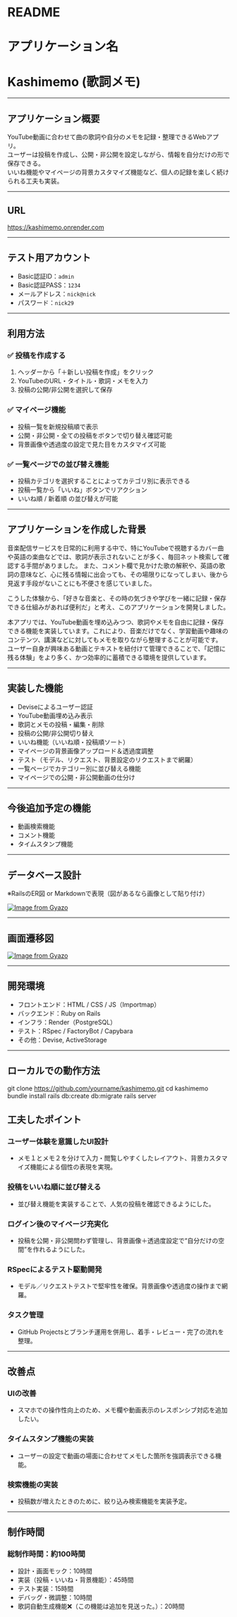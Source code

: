 # README

# アプリケーション名

# Kashimemo (歌詞メモ)

---

## アプリケーション概要

YouTube動画に合わせて曲の歌詞や自分のメモを記録・整理できるWebアプリ。  
ユーザーは投稿を作成し、公開・非公開を設定しながら、情報を自分だけの形で保存できる。  
いいね機能やマイページの背景カスタマイズ機能など、個人の記録を楽しく続けられる工夫も実装。

---

## URL

https://kashimemo.onrender.com

---

## テスト用アカウント

- Basic認証ID：`admin`
- Basic認証PASS：`1234`
- メールアドレス：`nick@nick`
- パスワード：`nick29`

---

## 利用方法

### ✅ 投稿を作成する
1. ヘッダーから「＋新しい投稿を作成」をクリック
2. YouTubeのURL・タイトル・歌詞・メモを入力
3. 投稿の公開/非公開を選択して保存

### ✅ マイページ機能
- 投稿一覧を新規投稿順で表示
- 公開・非公開・全ての投稿をボタンで切り替え確認可能
- 背景画像や透過度の設定で見た目をカスタマイズ可能

### ✅ 一覧ページでの並び替え機能
- 投稿カテゴリを選択することによってカテゴリ別に表示できる
- 投稿一覧から「いいね」ボタンでリアクション
- いいね順 / 新着順 の並び替えが可能

---

## アプリケーションを作成した背景

音楽配信サービスを日常的に利用する中で、特にYouTubeで視聴するカバー曲や英語の楽曲などでは、歌詞が表示されないことが多く、毎回ネット検索して確認する手間がありました。
また、コメント欄で見かけた歌の解釈や、英語の歌詞の意味など、心に残る情報に出会っても、その場限りになってしまい、後から見返す手段がないことにも不便さを感じていました。

こうした体験から、「好きな音楽と、その時の気づきや学びを一緒に記録・保存できる仕組みがあれば便利だ」と考え、このアプリケーションを開発しました。

本アプリでは、YouTube動画を埋め込みつつ、歌詞やメモを自由に記録・保存できる機能を実装しています。これにより、音楽だけでなく、学習動画や趣味のコンテンツ、講演などに対してもメモを取りながら整理することが可能です。
ユーザー自身が興味ある動画とテキストを紐付けて管理できることで、「記憶に残る体験」をより多く、かつ効率的に蓄積できる環境を提供しています。

---

## 実装した機能

- Deviseによるユーザー認証
- YouTube動画埋め込み表示
- 歌詞とメモの投稿・編集・削除
- 投稿の公開/非公開切り替え
- いいね機能（いいね順・投稿順ソート）
- マイページの背景画像アップロード＆透過度調整
- テスト（モデル、リクエスト、背景設定のリクエストまで網羅）
- 一覧ページでカテゴリー別に並び替える機能
- マイページでの公開・非公開動画の仕分け

---

## 今後追加予定の機能

- 動画検索機能
- コメント機能
- タイムスタンプ機能

---

## データベース設計

※RailsのER図 or Markdownで表現（図があるなら画像として貼り付け）

[![Image from Gyazo](https://i.gyazo.com/9c8745a239c288feaf491a6dfd553a3d.jpg)](https://gyazo.com/9c8745a239c288feaf491a6dfd553a3d)

---

## 画面遷移図

[![Image from Gyazo](https://i.gyazo.com/5050c1f944f2149c0738ff3edb9070a8.png)](https://gyazo.com/5050c1f944f2149c0738ff3edb9070a8)

---

## 開発環境

- フロントエンド：HTML / CSS / JS（Importmap）
- バックエンド：Ruby on Rails
- インフラ：Render（PostgreSQL）
- テスト：RSpec / FactoryBot / Capybara
- その他：Devise, ActiveStorage

---

## ローカルでの動作方法

git clone https://github.com/yourname/kashimemo.git
cd kashimemo
bundle install
rails db:create db:migrate
rails server


## 工夫したポイント

### ユーザー体験を意識したUI設計  
- メモ１とメモ２を分けて入力・閲覧しやすくしたレイアウト、背景カスタマイズ機能による個性の表現を実現。
  
### 投稿をいいね順に並び替える
- 並び替え機能を実装することで、人気の投稿を確認できるようにした。

### ログイン後のマイページ充実化 
- 投稿を公開・非公開問わず管理し、背景画像＋透過度設定で“自分だけの空間”を作れるようにした。

### RSpecによるテスト駆動開発
- モデル／リクエストテストで堅牢性を確保。背景画像や透過度の操作まで網羅。

### タスク管理
- GitHub Projectsとブランチ運用を併用し、着手・レビュー・完了の流れを整理。

---

## 改善点

### UIの改善 
- スマホでの操作性向上のため、メモ欄や動画表示のレスポンシブ対応を追加したい。  

### タイムスタンプ機能の実装 
- ユーザーの設定で動画の場面に合わせてメモした箇所を強調表示できる機能。

### 検索機能の実装
- 投稿数が増えたときのために、絞り込み検索機能を実装予定。

---

## 制作時間

### 総制作時間：約100時間
  - 設計・画面モック：10時間  
  - 実装（投稿・いいね・背景機能）：45時間   
  - テスト実装：15時間  
  - デバッグ・微調整：10時間
  - 歌詞自動生成機能❌（この機能は追加を見送った。）：20時間 
